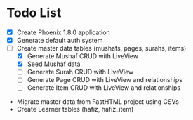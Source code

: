 # Todo List

- [x] Create Phoenix 1.8.0 application
- [x] Generate default auth system
- [ ] Create master data tables (mushafs, pages, surahs, items)
  - [x] Generate Mushaf CRUD with LiveView
  - [x] Seed Mushaf data
  - [ ] Generate Surah CRUD with LiveView
  - [ ] Generate Page CRUD with LiveView and relationships
  - [ ] Generate Item CRUD with LiveView and relationships
- Migrate master data from FastHTML project using CSVs
- Create Learner tables (hafiz, hafiz_item)
